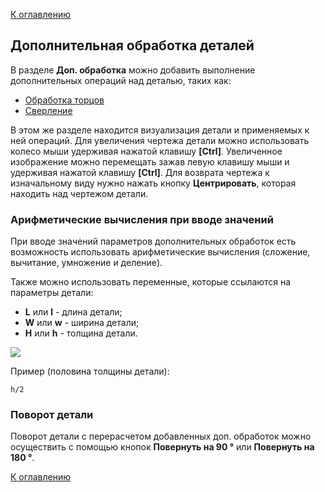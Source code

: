 [К оглавлению](/service/doc/?cid=steklo)
## Дополнительная обработка деталей

В разделе **Доп. обработка** можно добавить выполнение дополнительных операций над деталью, таких как:

- [Обработка торцов](/service/doc/?cid=steklo&s=edges)
- [Сверление](/service/doc/?cid=steklo&s=drilling)

В этом же разделе находится визуализация детали и применяемых к ней операций.
Для увеличения чертежа детали можно использовать колесо мыши удерживая нажатой клавишу **[Ctrl]**.
Увеличенное изображение можно перемещать зажав левую клавишу мыши и удерживая нажатой клавишу **[Ctrl]**. 
Для возврата чертежа к изначальному виду нужно нажать кнопку **Центрировать**, которая находить над чертежом детали. 

### Арифметические вычисления при вводе значений

При вводе значений параметров дополнительных обработок есть возможность использовать арифметические вычисления (сложение, вычитание, умножение и деление).

Также можно использовать переменные, которые ссылаются на параметры детали:

- **L** или **l** - длина детали;
- **W** или **w** - ширина детали;
- **H** или **h** - толщина детали.

![](/service/doc/img/detail-sizes.png)

Пример (половина толщины детали):

```
h/2
```


### Поворот детали

Поворот детали с перерасчетом добавленных доп. обработок можно осуществить с помощью кнопок **Повернуть на 90 &deg;** или **Повернуть на 180 &deg;**.

[К оглавлению](/service/doc/?cid=steklo)
